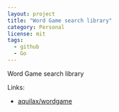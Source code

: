 ```yaml
---
layout: project
title: "Word Game search library"
category: Personal
license: mit
tags:
  - github
  - Go
---
```


Word Game search library

Links:

* [aquilax/wordgame](https://github.com/aquilax/wordgame)
